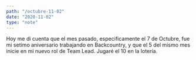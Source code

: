 ```yaml
---
path: "/octubre-11-02"
date: "2020-11-02"
type: "note"
---
```


Hoy me di cuenta que el mes pasado, especificamente el 7 de Octubre, fue mi setimo aniversario trabajando en Backcountry, y que el 5 del mismo mes inicie en mi nuevo rol de Team Lead. Jugaré el 10 en la lotería.
